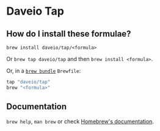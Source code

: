 # Daveio Tap

## How do I install these formulae?

`brew install daveio/tap/<formula>`

Or `brew tap daveio/tap` and then `brew install <formula>`.

Or, in a [`brew bundle`](https://github.com/Homebrew/homebrew-bundle) `Brewfile`:

```ruby
tap "daveio/tap"
brew "<formula>"
```

## Documentation

`brew help`, `man brew` or check [Homebrew's documentation](https://docs.brew.sh).
